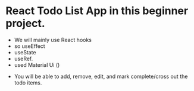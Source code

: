 #  React Todo List App in this beginner project.

- We will mainly use React hooks
- so useEffect
- useState
- useRef.
- used Material Ui ()
* You will be able to add, remove, edit, and mark complete/cross out the todo items. 
